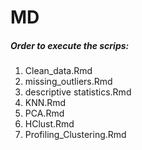 # MD
##### Order to execute the scrips: 
1. Clean_data.Rmd
2. missing_outliers.Rmd
3. descriptive statistics.Rmd
4. KNN.Rmd
5. PCA.Rmd
6. HClust.Rmd
7. Profiling_Clustering.Rmd


